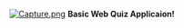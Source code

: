 [![Capture.png](https://s18.postimg.org/c5wow4295/Capture.png)](https://postimg.org/image/xfkb6yijp/)
**Basic Web Quiz Applicaion!**
